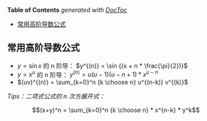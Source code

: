 <!-- START doctoc generated TOC please keep comment here to allow auto update -->
<!-- DON'T EDIT THIS SECTION, INSTEAD RE-RUN doctoc TO UPDATE -->
**Table of Contents**  *generated with [DocToc](https://github.com/thlorenz/doctoc)*

- [常用高阶导数公式](#%E5%B8%B8%E7%94%A8%E9%AB%98%E9%98%B6%E5%AF%BC%E6%95%B0%E5%85%AC%E5%BC%8F)

<!-- END doctoc generated TOC please keep comment here to allow auto update -->

## 常用高阶导数公式

- $y = \sin x$ 的 n 阶导： $y^{(n)} = \sin {(x + n * \frac{\pi}{2})}$
- $y = x^u$ 的 n 阶导： $y^{(n)} = u(u-1)(u-n+1) * x^{u-n}$
- $(uv)^{(n)} = \sum_{k=0}^n {k \choose n} u^{(n-k)} v^{(k)}$

_Tips：二项式公式的 n 次方展开式：_

$$(x+y)^n = \sum_{k=0}^n {k \choose n} * x^{n-k} * y^k$$
